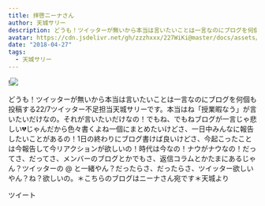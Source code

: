 ```yaml
---
title: 拝啓ニーナさん
author: 天城サリー
description: どうも！ツイッターが無いから本当は言いたいことは一言なのにブログを何個も投稿する22/7ツイッター不足担当天城サリーです。本当はね「授業暇なう」が言いたいだけなの。それが言いたいだけなの！でもね、でも...
avatar: https://cdn.jsdelivr.net/gh/zzzhxxx/227WiKi@master/docs/assets/photo/avatar/sally.jpg
date: "2018-04-27"
tags:
  - 天城サリー
---
```


!![](https://cdn.jsdelivr.net/gh/zzzhxxx/227WiKi-image@master/blog-image/sally-2018-04-27_1.jpg)


どうも！ツイッターが無いから本当は言いたいことは一言なのにブログを何個も投稿する22/7ツイッター不足担当天城サリーです。本当はね「授業暇なう」が言いたいだけなの。それが言いたいだけなの！でもね、でもねブログが一言じゃ悲しい💔じゃんだから色々書くよね一個にまとめたいけどさ、一日中みんなに報告したいことがあるの！1日の終わりにブログ書けば良いけどさ、今起こったことは今報告して今リアクションが欲しいの！時代は今なの！ナウがナウなの！だってさ、だってさ、メンバーのブログとかでもさ、返信コラムとかたまにあるじゃん？ツイッターの @ と一緒やん？だったらさ、だったらさ、ツイッター欲しいやん？ね？欲しいの。＊こちらのブログはニーナさん宛です＊天城より


ツイート



